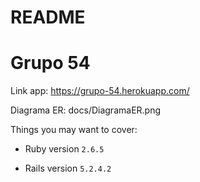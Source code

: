 # README
<h1>Grupo 54</h1>

Link app:
https://grupo-54.herokuapp.com/

Diagrama ER:
docs/DiagramaER.png

Things you may want to cover:

* Ruby version ```2.6.5```

* Rails version ```5.2.4.2```
